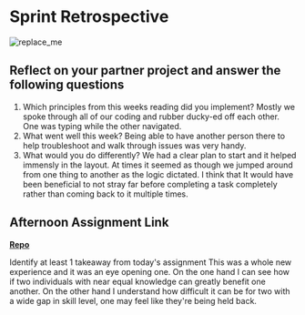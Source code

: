 # Sprint Retrospective

![replace_me](https://codeworks.blob.core.windows.net/public/assets/img/illustrations/placeholder.svg)

## Reflect on your partner project and answer the following questions

1. Which principles from this weeks reading did you implement?
Mostly we spoke through all of our coding and rubber ducky-ed off each other.  One was typing while the other navigated.
2. What went well this week?
Being able to have another person there to help troubleshoot and walk through issues was very handy.
3. What would you do differently?
We had a clear plan to start and it helped immensly in the layout. At times it seemed as though we jumped around from one thing to another as the logic dictated. I think that It would have been beneficial to not stray far before completing a task completely rather than coming back to it multiple times.
## Afternoon Assignment Link

**[Repo](https://github.com/Aiden6408/Planit)**

Identify at least 1 takeaway from today's assignment
This was a whole new experience and it was an eye opening one.  On the one hand I can see how if two individuals with near equal knowledge can greatly benefit one another. On the other hand I understand how difficult it can be for two with a wide gap in skill level, one may feel like they're being held back.